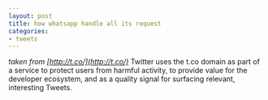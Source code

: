 ```yaml
---
layout: post
title: how whatsapp handle all its request
categories:
- tweets
---
```

*taken from [http://t.co/](http://t.co/)*
Twitter uses the t.co domain as part of a service to protect users from harmful activity, to provide value for the developer ecosystem, and as a quality signal for surfacing relevant, interesting Tweets.

